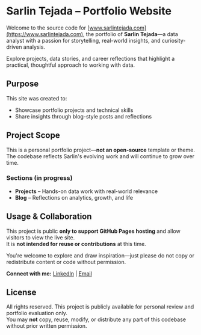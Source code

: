 # Sarlin Tejada – Portfolio Website

Welcome to the source code for [www.sarlintejada.com](https://www.sarlintejada.com), the portfolio of **Sarlin Tejada**—a data analyst with a passion for storytelling, real-world insights, and curiosity-driven analysis.

Explore projects, data stories, and career reflections that highlight a practical, thoughtful approach to working with data.

## Purpose

This site was created to:
- Showcase portfolio projects and technical skills
- Share insights through blog-style posts and reflections

## Project Scope

This is a personal portfolio  project—**not an open-source** template or theme. The codebase reflects Sarlin's evolving work and will continue to grow over time.

### Sections (in progress)
- **Projects** – Hands-on data work with real-world relevance
- **Blog** – Reflections on analytics, growth, and life

## Usage & Collaboration

This project is public **only to support GitHub Pages hosting** and allow visitors to view the live site.  
It is **not intended for reuse or contributions** at this time.

You're welcome to explore and draw inspiration—just please do not copy or redistribute content or code without permission.

**Connect with me:** [LinkedIn](https://www.linkedin.com/in/sarlin-tejada) | [Email](mailto:sarlin.tejada@gmail.com)

## License
All rights reserved. This project is publicly available for personal review and portfolio evaluation only.  
You may **not** copy, reuse, modify, or distribute any part of this codebase without prior written permission.

